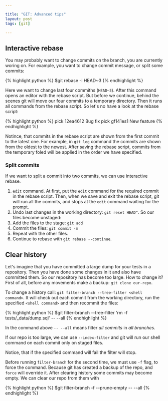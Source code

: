 ```yaml
---

title: "GIT: Advanced tips"
layout: post
tags: [git]

---
```


## Interactive rebase

You may probably want to change commits on the branch, you are currently woring on. For example, you want
to change commit message, or split some commits:

{% highlight python %}
$git rebase -i HEAD~3
{% endhighlight %}

Here we want to change last four commiths (`HEAD~3`). After this command opens an editor with the rebase script. But before 
we continue, behind the scenes git will move our four commits to a temporary directory. Then it runs all commands from the
rebase script. So let's no have a look at the rebase script:

{% highlight python %}
pick 12ea4612 Bug fix 
pick gf141es1 New feature
{% endhighlight %}

Notince, that commits in the rebase script are shown from the first commit to the latest one. For example, in `git log` command
the commits are shown from the oldest to the newest. After saving the rebase script, commits from the temporary foled
will be applied in the order we have specified.

### Split commits

If we want to split a commit into two commits, we can use interactive rebase. 
1. `edit` command. At first, put the `edit` command for the 
required commit in the rebase script. Then, when we save and exit the rebase script, git will run all the commits, and stops
at the `edit` command waiting for the prompt. 
2. Undo last changes in the working directory: `git reset HEAD^`. So our files become unstaged:
3. Add the files to the stage: `git add`
4. Commit the files: `git commit -m`
5. Repeat with the other files.
6. Continue to rebase with `git rebase --continue`.

## Clear history

Let's imagine that you have committed a large dump for your tests in a repository. Then you have done some 
changes in it and also have committed them. So our repository has become too large. How to change it? First of 
all, before any movements make a backup: `git clone our-repo`.

To change a history call: `git filter-branch --tree-filter <shell command>`. It will check out each commit from the
working directory, run the specified `<shell command>` and then recommit the files:

{% highlight python %}
$git filter-branch --tree-filter 'rm -f tests/_data/dump.sql' -- --all
{% endhighlight %}

In the command above `-- --all` means filter *all commits* in *all branches*.

If our repo is too large, we can use `--index-filter` and git will run our shell command on each commit only on staged files.

Notice, that if the specified command will fail the filter will stop.

Before running `filter-branch` for the second time, we must use `-f` flag, to force the command. Because git has created 
a backup of the repo, and `force` will override it. After clearing history some commits may become empty. We can clear our
repo from them with 

{% highlight python %}
$git filter-branch -f --prune-empty -- --all
{% endhighlight %}
